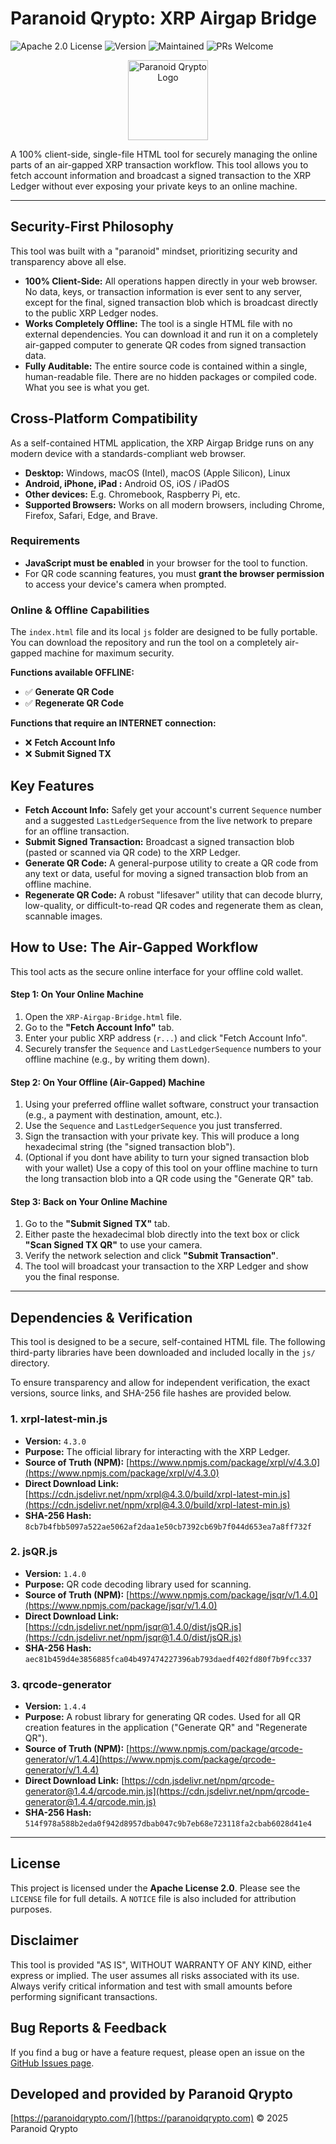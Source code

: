 # Paranoid Qrypto: XRP Airgap Bridge

![Apache 2.0 License](https://img.shields.io/badge/License-Apache_2.0-ffd700.svg)
![Version](https://img.shields.io/badge/Version-1.0.0-informational.svg)
![Maintained](https://img.shields.io/badge/Maintained-Yes-green.svg)
![PRs Welcome](https://img.shields.io/badge/PRs-welcome-brightgreen.svg)

<p align="center">
  <img src="docs/logo.png" alt="Paranoid Qrypto Logo" width="128">
</p>

A 100% client-side, single-file HTML tool for securely managing the online parts of an air-gapped XRP transaction workflow. This tool allows you to fetch account information and broadcast a signed transaction to the XRP Ledger without ever exposing your private keys to an online machine.

---

## Security-First Philosophy

This tool was built with a "paranoid" mindset, prioritizing security and transparency above all else.

*   **100% Client-Side:** All operations happen directly in your web browser. No data, keys, or transaction information is ever sent to any server, except for the final, signed transaction blob which is broadcast directly to the public XRP Ledger nodes.
*   **Works Completely Offline:** The tool is a single HTML file with no external dependencies. You can download it and run it on a completely air-gapped computer to generate QR codes from signed transaction data.
*   **Fully Auditable:** The entire source code is contained within a single, human-readable file. There are no hidden packages or compiled code. What you see is what you get.


## Cross-Platform Compatibility

As a self-contained HTML application, the XRP Airgap Bridge runs on any modern device with a standards-compliant web browser.

*   **Desktop:** Windows, macOS (Intel), macOS (Apple Silicon), Linux
*   **Android, iPhone, iPad :** Android OS, iOS / iPadOS
*   **Other devices:** E.g. Chromebook, Raspberry Pi, etc.
*   **Supported Browsers:** Works on all modern browsers, including Chrome, Firefox, Safari, Edge, and Brave.

### Requirements

*   **JavaScript must be enabled** in your browser for the tool to function.
*   For QR code scanning features, you must **grant the browser permission** to access your device's camera when prompted.

### Online & Offline Capabilities

The `index.html` file and its local `js` folder are designed to be fully portable. You can download the repository and run the tool on a completely air-gapped machine for maximum security.

**Functions available OFFLINE:**
*   ✅ **Generate QR Code**
*   ✅ **Regenerate QR Code**

**Functions that require an INTERNET connection:**
*   ❌ **Fetch Account Info**
*   ❌ **Submit Signed TX**


## Key Features

*   **Fetch Account Info:** Safely get your account's current `Sequence` number and a suggested `LastLedgerSequence` from the live network to prepare for an offline transaction.
*   **Submit Signed Transaction:** Broadcast a signed transaction blob (pasted or scanned via QR code) to the XRP Ledger.
*   **Generate QR Code:** A general-purpose utility to create a QR code from any text or data, useful for moving a signed transaction blob from an offline machine.
*   **Regenerate QR Code:** A robust "lifesaver" utility that can decode blurry, low-quality, or difficult-to-read QR codes and regenerate them as clean, scannable images.

## How to Use: The Air-Gapped Workflow

This tool acts as the secure online interface for your offline cold wallet.

#### Step 1: On Your **Online** Machine

1.  Open the `XRP-Airgap-Bridge.html` file.
2.  Go to the **"Fetch Account Info"** tab.
3.  Enter your public XRP address (`r...`) and click "Fetch Account Info".
4.  Securely transfer the `Sequence` and `LastLedgerSequence` numbers to your offline machine (e.g., by writing them down).

#### Step 2: On Your **Offline** (Air-Gapped) Machine

1.  Using your preferred offline wallet software, construct your transaction (e.g., a payment with destination, amount, etc.).
2.  Use the `Sequence` and `LastLedgerSequence` you just transferred.
3.  Sign the transaction with your private key. This will produce a long hexadecimal string (the "signed transaction blob").
4.  (Optional if you dont have ability to turn your signed transaction blob with your wallet) Use a copy of this tool on your offline machine to turn the long transaction blob into a QR code using the "Generate QR" tab.

#### Step 3: Back on Your **Online** Machine

1.  Go to the **"Submit Signed TX"** tab.
2.  Either paste the hexadecimal blob directly into the text box or click **"Scan Signed TX QR"** to use your camera.
3.  Verify the network selection and click **"Submit Transaction"**.
4.  The tool will broadcast your transaction to the XRP Ledger and show you the final response.

---

## Dependencies & Verification

This tool is designed to be a secure, self-contained HTML file. The following third-party libraries have been downloaded and included locally in the `js/` directory.

To ensure transparency and allow for independent verification, the exact versions, source links, and SHA-256 file hashes are provided below.

### 1. xrpl-latest-min.js

*   **Version:** `4.3.0`
*   **Purpose:** The official library for interacting with the XRP Ledger.
*   **Source of Truth (NPM):** [https://www.npmjs.com/package/xrpl/v/4.3.0](https://www.npmjs.com/package/xrpl/v/4.3.0)
*   **Direct Download Link:** [https://cdn.jsdelivr.net/npm/xrpl@4.3.0/build/xrpl-latest-min.js](https://cdn.jsdelivr.net/npm/xrpl@4.3.0/build/xrpl-latest-min.js)
*   **SHA-256 Hash:** `8cb7b4fbb5097a522ae5062af2daa1e50cb7392cb69b7f044d653ea7a8ff732f`

### 2. jsQR.js

*   **Version:** `1.4.0`
*   **Purpose:** QR code decoding library used for scanning.
*   **Source of Truth (NPM):** [https://www.npmjs.com/package/jsqr/v/1.4.0](https://www.npmjs.com/package/jsqr/v/1.4.0)
*   **Direct Download Link:** [https://cdn.jsdelivr.net/npm/jsqr@1.4.0/dist/jsQR.js](https://cdn.jsdelivr.net/npm/jsqr@1.4.0/dist/jsQR.js)
*   **SHA-256 Hash:** `aec81b459d4e3856885fca04b497474227396ab793daedf402fd80f7b9fcc337`

### 3. qrcode-generator

*   **Version:** `1.4.4`
*   **Purpose:** A robust library for generating QR codes. Used for all QR creation features in the application ("Generate QR" and "Regenerate QR").
*   **Source of Truth (NPM):** [https://www.npmjs.com/package/qrcode-generator/v/1.4.4](https://www.npmjs.com/package/qrcode-generator/v/1.4.4)
*   **Direct Download Link:** [https://cdn.jsdelivr.net/npm/qrcode-generator@1.4.4/qrcode.min.js](https://cdn.jsdelivr.net/npm/qrcode-generator@1.4.4/qrcode.min.js)
*   **SHA-256 Hash:** `514f978a588b2eda0f942d8957dbab047c9b7eb68e723118fa2cbab6028d41e4`

---

## License

This project is licensed under the **Apache License 2.0**. Please see the `LICENSE` file for full details. A `NOTICE` file is also included for attribution purposes.

## Disclaimer

This tool is provided "AS IS", WITHOUT WARRANTY OF ANY KIND, either express or implied. The user assumes all risks associated with its use. Always verify critical information and test with small amounts before performing significant transactions.

## Bug Reports & Feedback

If you find a bug or have a feature request, please open an issue on the [GitHub Issues page](https://github.com/paranoid-qrypto/xrp-airgap-bridge/issues).

## Developed and provided by Paranoid Qrypto

[https://paranoidqrypto.com/](https://paranoidqrypto.com)
© 2025 Paranoid Qrypto


